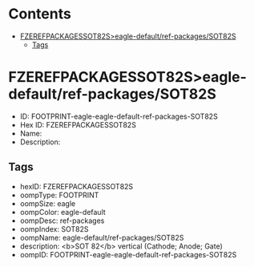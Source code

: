 



Contents
========

* [FZEREFPACKAGESSOT82S>eagle-default/ref-packages/SOT82S](#fzerefpackagessot82seagle-defaultref-packagessot82s)
	* [Tags](#tags)

# FZEREFPACKAGESSOT82S>eagle-default/ref-packages/SOT82S

- ID: FOOTPRINT-eagle-eagle-default-ref-packages-SOT82S
- Hex ID: FZEREFPACKAGESSOT82S
- Name: 
- Description: 

## Tags

- hexID: FZEREFPACKAGESSOT82S
- oompType: FOOTPRINT
- oompSize: eagle
- oompColor: eagle-default
- oompDesc: ref-packages
- oompIndex: SOT82S
- oompName: eagle-default/ref-packages/SOT82S
- description: &lt;b&gt;SOT 82&lt;/b&gt; vertical (Cathode; Anode; Gate)
- oompID: FOOTPRINT-eagle-eagle-default-ref-packages-SOT82S

